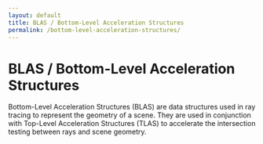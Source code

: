 ```yaml
---
layout: default
title: BLAS / Bottom-Level Acceleration Structures
permalink: /bottom-level-acceleration-structures/
---
```


# BLAS / Bottom-Level Acceleration Structures

Bottom-Level Acceleration Structures (BLAS) are data structures used in ray tracing to represent the geometry of a scene. They are used in conjunction with Top-Level Acceleration Structures (TLAS) to accelerate the intersection testing between rays and scene geometry.